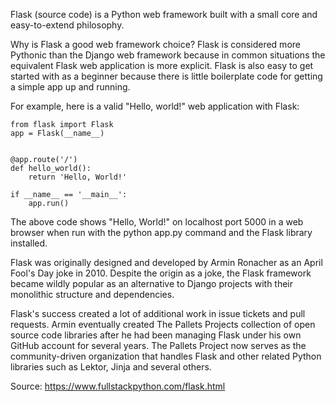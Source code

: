 Flask (source code) is a Python web framework built with a small core and easy-to-extend philosophy.

Why is Flask a good web framework choice?
Flask is considered more Pythonic than the Django web framework because in common situations the equivalent Flask web application is more explicit. Flask is also easy to get started with as a beginner because there is little boilerplate code for getting a simple app up and running.

For example, here is a valid "Hello, world!" web application with Flask:

    from flask import Flask
    app = Flask(__name__)


    @app.route('/')
    def hello_world():
        return 'Hello, World!'

    if __name__ == '__main__':
        app.run()

The above code shows "Hello, World!" on localhost port 5000 in a web browser when run with the python app.py command and the Flask library installed.

Flask was originally designed and developed by Armin Ronacher as an April Fool's Day joke in 2010. Despite the origin as a joke, the Flask framework became wildly popular as an alternative to Django projects with their monolithic structure and dependencies.

Flask's success created a lot of additional work in issue tickets and pull requests. Armin eventually created The Pallets Projects collection of open source code libraries after he had been managing Flask under his own GitHub account for several years. The Pallets Project now serves as the community-driven organization that handles Flask and other related Python libraries such as Lektor, Jinja and several others.

Source: https://www.fullstackpython.com/flask.html